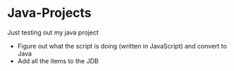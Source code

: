 # Java-Projects
Just testing out my java project
* Figure out what the script is doing (written in JavaScript) and convert to Java
* Add all the items to the JDB
